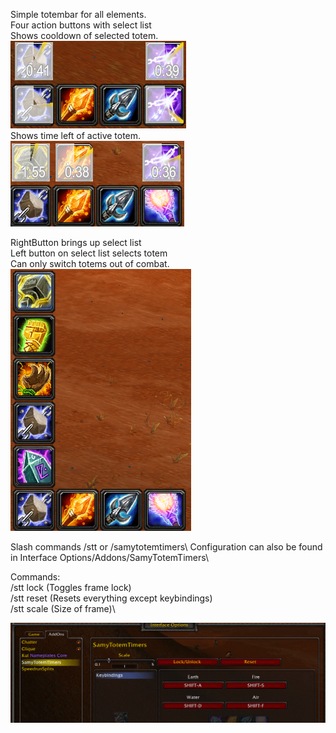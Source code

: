 Simple totembar for all elements.\
Four action buttons with select list\
Shows cooldown of selected totem.\
![totemCds img missing](img/totemCds.png?raw=true "Totem cooldowns")\
Shows time left of active totem.\
![activeTotems img missing](img/activeTotems.png?raw=true "Active Totems")

RightButton brings up select list\
Left button on select list selects totem\
Can only switch totems out of combat.\
![selectTotems img missing](img/selectTotems.png?raw=true "Select totem list")

Slash commands /stt or /samytotemtimers\\
Configuration can also be found in Interface Options/Addons/SamyTotemTimers\

Commands:\
/stt lock (Toggles frame lock)\
/stt reset (Resets everything except keybindings)\
/stt scale (Size of frame)\

![options img missing](img/options.png?raw=true "Options")
